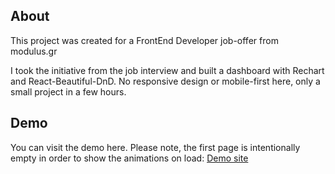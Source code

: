 ## About

This project was created for a FrontEnd Developer job-offer from modulus.gr

I took the initiative from the job interview and built a dashboard with Rechart and React-Beautiful-DnD.
No responsive design or mobile-first here, only a small project in a few hours.

## Demo

You can visit the demo here. Please note, the first page is intentionally empty in order to show the animations on load: <a href="https://vpetridis.github.io/react-dashboard_02/"> Demo site</a>
